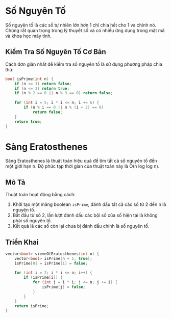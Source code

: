 # Số Nguyên Tố  

Số nguyên tố là các số tự nhiên lớn hơn 1 chỉ chia hết cho 1 và chính nó. Chúng rất quan trọng trong lý thuyết số và có nhiều ứng dụng trong mật mã và khoa học máy tính.  

## Kiểm Tra Số Nguyên Tố Cơ Bản  

Cách đơn giản nhất để kiểm tra số nguyên tố là sử dụng phương pháp chia thử:  

```cpp  
bool isPrime(int n) {  
    if (n <= 1) return false;  
    if (n <= 3) return true;  
    if (n % 2 == 0 || n % 3 == 0) return false;  
    
    for (int i = 5; i * i <= n; i += 6) {  
        if (n % i == 0 || n % (i + 2) == 0)  
            return false;  
    }  
    return true;  
}  
```
# Sàng Eratosthenes  

Sàng Eratosthenes là thuật toán hiệu quả để tìm tất cả số nguyên tố đến một giới hạn n. Độ phức tạp thời gian của thuật toán này là O(n log log n).  

## Mô Tả  

Thuật toán hoạt động bằng cách:  
1. Khởi tạo một mảng boolean `isPrime`, đánh dấu tất cả các số từ 2 đến n là nguyên tố.  
2. Bắt đầu từ số 2, lần lượt đánh dấu các bội số của số hiện tại là không phải số nguyên tố.  
3. Kết quả là các số còn lại chưa bị đánh dấu chính là số nguyên tố.  

## Triển Khai  

```cpp  
vector<bool> sieveOfEratosthenes(int n) {  
    vector<bool> isPrime(n + 1, true);  
    isPrime[0] = isPrime[1] = false;  
    
    for (int i = 2; i * i <= n; i++) {  
        if (isPrime[i]) {  
            for (int j = i * i; j <= n; j += i) {  
                isPrime[j] = false;  
            }  
        }  
    }  
    return isPrime;  
}  

